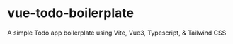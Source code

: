 # vue-todo-boilerplate
A simple Todo app boilerplate using Vite, Vue3, Typescript, &amp; Tailwind CSS
